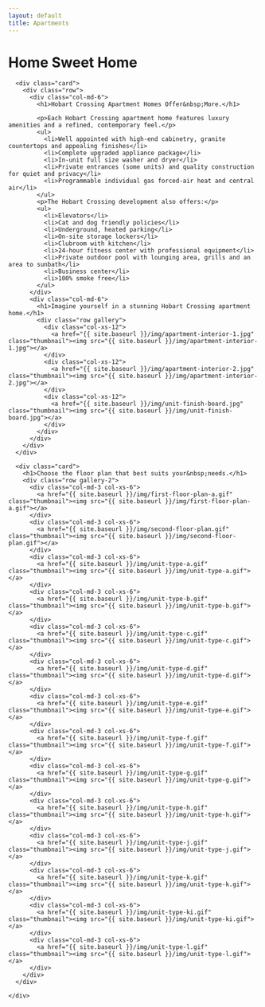 ```yaml
---
layout: default
title: Apartments
---
```


<div class="container">
  <div class="row">
    <div class="col-md-8 center-block">
      <div class="card header-card">
        <h1>Home Sweet Home</h1>
      </div>
    </div>
    <div class="col-md-12">

      <div class="card">
        <div class="row">
          <div class="col-md-6">
            <h1>Hobart Crossing Apartment Homes Offer&nbsp;More.</h1>

            <p>Each Hobart Crossing apartment home features luxury amenities and a refined, contemporary feel.</p>
            <ul>
              <li>Well appointed with high-end cabinetry, granite countertops and appealing finishes</li>
              <li>Complete upgraded appliance package</li>
              <li>In-unit full size washer and dryer</li>
              <li>Private entrances (some units) and quality construction for quiet and privacy</li>
              <li>Programmable individual gas forced-air heat and central air</li>
            </ul>
            <p>The Hobart Crossing development also offers:</p>
            <ul>
              <li>Elevators</li>
              <li>Cat and dog friendly policies</li>
              <li>Underground, heated parking</li>
              <li>On-site storage lockers</li>
              <li>Clubroom with kitchen</li>
              <li>24-hour fitness center with professional equipment</li>
              <li>Private outdoor pool with lounging area, grills and an area to sunbath</li>
              <li>Business center</li>
              <li>100% smoke free</li>
            </ul>
          </div>
          <div class="col-md-6">
            <h1>Imagine yourself in a stunning Hobart Crossing apartment home.</h1>
            <div class="row gallery">
              <div class="col-xs-12">
                <a href="{{ site.baseurl }}/img/apartment-interior-1.jpg" class="thumbnail"><img src="{{ site.baseurl }}/img/apartment-interior-1.jpg"></a>
              </div>
              <div class="col-xs-12">
                <a href="{{ site.baseurl }}/img/apartment-interior-2.jpg" class="thumbnail"><img src="{{ site.baseurl }}/img/apartment-interior-2.jpg"></a>
              </div>
              <div class="col-xs-12">
                <a href="{{ site.baseurl }}/img/unit-finish-board.jpg" class="thumbnail"><img src="{{ site.baseurl }}/img/unit-finish-board.jpg"></a>
              </div>
            </div>
          </div>
        </div>
      </div>

      <div class="card">
        <h1>Choose the floor plan that best suits your&nbsp;needs.</h1>
        <div class="row gallery-2">
          <div class="col-md-3 col-xs-6">
            <a href="{{ site.baseurl }}/img/first-floor-plan-a.gif" class="thumbnail"><img src="{{ site.baseurl }}/img/first-floor-plan-a.gif"></a>
          </div>
          <div class="col-md-3 col-xs-6">
            <a href="{{ site.baseurl }}/img/second-floor-plan.gif" class="thumbnail"><img src="{{ site.baseurl }}/img/second-floor-plan.gif"></a>
          </div>
          <div class="col-md-3 col-xs-6">
            <a href="{{ site.baseurl }}/img/unit-type-a.gif" class="thumbnail"><img src="{{ site.baseurl }}/img/unit-type-a.gif"></a>
          </div>
          <div class="col-md-3 col-xs-6">
            <a href="{{ site.baseurl }}/img/unit-type-b.gif" class="thumbnail"><img src="{{ site.baseurl }}/img/unit-type-b.gif"></a>
          </div>
          <div class="col-md-3 col-xs-6">
            <a href="{{ site.baseurl }}/img/unit-type-c.gif" class="thumbnail"><img src="{{ site.baseurl }}/img/unit-type-c.gif"></a>
          </div>
          <div class="col-md-3 col-xs-6">
            <a href="{{ site.baseurl }}/img/unit-type-d.gif" class="thumbnail"><img src="{{ site.baseurl }}/img/unit-type-d.gif"></a>
          </div>
          <div class="col-md-3 col-xs-6">
            <a href="{{ site.baseurl }}/img/unit-type-e.gif" class="thumbnail"><img src="{{ site.baseurl }}/img/unit-type-e.gif"></a>
          </div>
          <div class="col-md-3 col-xs-6">
            <a href="{{ site.baseurl }}/img/unit-type-f.gif" class="thumbnail"><img src="{{ site.baseurl }}/img/unit-type-f.gif"></a>
          </div>
          <div class="col-md-3 col-xs-6">
            <a href="{{ site.baseurl }}/img/unit-type-g.gif" class="thumbnail"><img src="{{ site.baseurl }}/img/unit-type-g.gif"></a>
          </div>
          <div class="col-md-3 col-xs-6">
            <a href="{{ site.baseurl }}/img/unit-type-h.gif" class="thumbnail"><img src="{{ site.baseurl }}/img/unit-type-h.gif"></a>
          </div>
          <div class="col-md-3 col-xs-6">
            <a href="{{ site.baseurl }}/img/unit-type-j.gif" class="thumbnail"><img src="{{ site.baseurl }}/img/unit-type-j.gif"></a>
          </div>
          <div class="col-md-3 col-xs-6">
            <a href="{{ site.baseurl }}/img/unit-type-k.gif" class="thumbnail"><img src="{{ site.baseurl }}/img/unit-type-k.gif"></a>
          </div>
          <div class="col-md-3 col-xs-6">
            <a href="{{ site.baseurl }}/img/unit-type-ki.gif" class="thumbnail"><img src="{{ site.baseurl }}/img/unit-type-ki.gif"></a>
          </div>
          <div class="col-md-3 col-xs-6">
            <a href="{{ site.baseurl }}/img/unit-type-l.gif" class="thumbnail"><img src="{{ site.baseurl }}/img/unit-type-l.gif"></a>
          </div>
        </div>
      </div>

    </div>
  </div>
</div>
